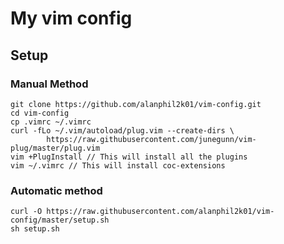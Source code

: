 # My vim config

## Setup

### Manual Method
```
git clone https://github.com/alanphil2k01/vim-config.git
cd vim-config
cp .vimrc ~/.vimrc
curl -fLo ~/.vim/autoload/plug.vim --create-dirs \
        https://raw.githubusercontent.com/junegunn/vim-plug/master/plug.vim
vim +PlugInstall // This will install all the plugins
vim ~/.vimrc // This will install coc-extensions
```

### Automatic method
```
curl -O https://raw.githubusercontent.com/alanphil2k01/vim-config/master/setup.sh 
sh setup.sh
```
